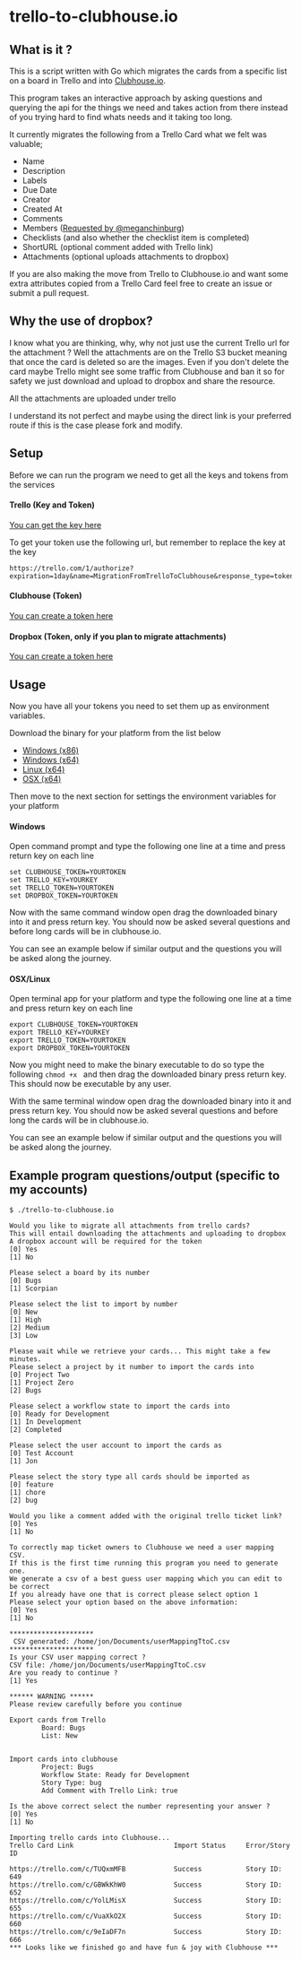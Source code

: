 # trello-to-clubhouse.io

## What is it ?
This is a script written with Go which migrates the cards from a specific list on a board in Trello and into
[Clubhouse.io](https://clubhouse.io).

This program takes an interactive approach by asking questions and querying the api for the things we need
and takes action from there instead of you trying hard to find whats needs and it taking too long.

It currently migrates the following from a Trello Card what we felt was valuable;

- Name
- Description
- Labels
- Due Date
- Creator
- Created At
- Comments
- Members ([Requested by @meganchinburg](https://github.com/jnormington/trello-to-clubhouse.io/issues/3))
- Checklists (and also whether the checklist item is completed)
- ShortURL (optional comment added with Trello link)
- Attachments (optional uploads attachments to dropbox)

If you are also making the move from Trello to Clubhouse.io and want some extra attributes copied from a Trello Card
feel free to create an issue or submit a pull request.

## Why the use of dropbox?

I know what you are thinking, why, why not just use the current Trello url for the attachment ? Well the attachments are on the Trello S3 bucket meaning that once the card is deleted so are the images. Even if you don't delete the card maybe
Trello might see some traffic from Clubhouse and ban it so for safety we just download and upload to dropbox and share the resource.

All the attachments are uploaded under trello

I understand its not perfect and maybe using the direct link is your preferred route if this is the case please fork and modify.

## Setup

Before we can run the program we need to get all the keys and tokens from the services

#### Trello (Key and Token)
[You can get the key here](https://trello.com/app-key)

To get your token use the following url, but remember to replace the key at the key

```
https://trello.com/1/authorize?expiration=1day&name=MigrationFromTrelloToClubhouse&response_type=token&key=REPLACEWITHYOURKEY
```

#### Clubhouse (Token)

[You can create a token here](https://app.clubhouse.io/tester1234/settings/account/api-tokens)

#### Dropbox (Token, only if you plan to migrate attachments)
[You can create a token here](https://www.dropbox.com/developers/apps/create)


## Usage

Now you have all your tokens you need to set them up as environment variables.

Download the binary for your platform from the list below

- [Windows (x86)](https://github.com/jnormington/trello-to-clubhouse.io/releases/download/v0.2.1/trello_to_clubhouse_windows_x86.exe)
- [Windows (x64)](https://github.com/jnormington/trello-to-clubhouse.io/releases/download/v0.2.1/trello_to_clubhouse_windows_x64.exe)
- [Linux (x64)](https://github.com/jnormington/trello-to-clubhouse.io/releases/download/v0.2.1/trello_to_clubhouse_linux_x64)
- [OSX (x64)](https://github.com/jnormington/trello-to-clubhouse.io/releases/download/v0.2.1/trello_to_clubhouse_osx_x64)


Then move to the next section for settings the environment variables for your platform

#### Windows

Open command prompt and type the following one line at a time and press return key on each line

```
set CLUBHOUSE_TOKEN=YOURTOKEN
set TRELLO_KEY=YOURKEY
set TRELLO_TOKEN=YOURTOKEN
set DROPBOX_TOKEN=YOURTOKEN
```

Now with the same command window open drag the downloaded binary into it and press return key. You
should now be asked several questions and before long cards will be in clubhouse.io.

You can see an example below if similar output and the questions you will be asked along the journey.

#### OSX/Linux

Open terminal app for your platform and type the following one line at a time and press return key on each line

```
export CLUBHOUSE_TOKEN=YOURTOKEN
export TRELLO_KEY=YOURKEY
export TRELLO_TOKEN=YOURTOKEN
export DROPBOX_TOKEN=YOURTOKEN
```

Now you might need to make the binary executable to do so type the following `chmod +x ` and then drag
the downloaded binary press return key. This should now be executable by any user.

With the same terminal window open drag the downloaded binary into it and press return key. You
should now be asked several questions and before long the cards will be in clubhouse.io.

You can see an example below if similar output and the questions you will be asked along the journey.



## Example program questions/output (specific to my accounts)

```
$ ./trello-to-clubhouse.io

Would you like to migrate all attachments from trello cards?
This will entail downloading the attachments and uploading to dropbox
A dropbox account will be required for the token
[0] Yes
[1] No

Please select a board by its number
[0] Bugs
[1] Scorpian

Please select the list to import by number
[0] New
[1] High
[2] Medium
[3] Low

Please wait while we retrieve your cards... This might take a few minutes.
Please select a project by it number to import the cards into
[0] Project Two
[1] Project Zero
[2] Bugs

Please select a workflow state to import the cards into
[0] Ready for Development
[1] In Development
[2] Completed

Please select the user account to import the cards as
[0] Test Account
[1] Jon

Please select the story type all cards should be imported as
[0] feature
[1] chore
[2] bug

Would you like a comment added with the original trello ticket link?
[0] Yes
[1] No

To correctly map ticket owners to Clubhouse we need a user mapping CSV.
If this is the first time running this program you need to generate one.
We generate a csv of a best guess user mapping which you can edit to be correct
If you already have one that is correct please select option 1
Please select your option based on the above information:
[0] Yes
[1] No

*********************
 CSV generated: /home/jon/Documents/userMappingTtoC.csv
*********************
Is your CSV user mapping correct ?
CSV file: /home/jon/Documents/userMappingTtoC.csv
Are you ready to continue ?
[1] Yes

****** WARNING ******
Please review carefully before you continue

Export cards from Trello
        Board: Bugs
        List: New


Import cards into clubhouse
        Project: Bugs
        Workflow State: Ready for Development
        Story Type: bug
        Add Comment with Trello Link: true

Is the above correct select the number representing your answer ?
[0] Yes
[1] No

Importing trello cards into Clubhouse...
Trello Card Link                         Import Status     Error/Story ID

https://trello.com/c/TUQxmMFB            Success           Story ID: 649
https://trello.com/c/GBWkKhW0            Success           Story ID: 652
https://trello.com/c/YolLMisX            Success           Story ID: 655
https://trello.com/c/VuaXkO2X            Success           Story ID: 660
https://trello.com/c/9eIaDF7n            Success           Story ID: 666
*** Looks like we finished go and have fun & joy with Clubhouse ***
```
